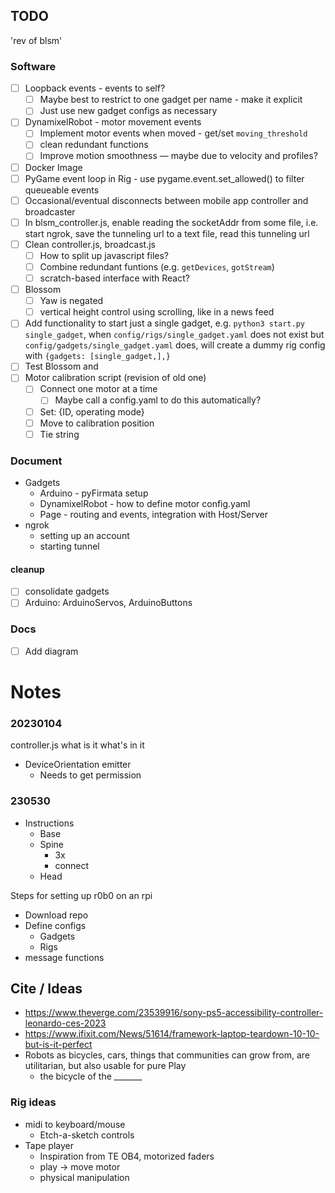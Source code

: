 

## TODO
'rev of blsm'
### Software
- [ ] Loopback events - events to self?
  - [ ] Maybe best to restrict to one gadget per name - make it explicit 
  - [ ] Just use new gadget configs as necessary
- [ ] DynamixelRobot - motor movement events
  - [ ] Implement motor events when moved - get/set `moving_threshold`
  - [ ] clean redundant functions
  - [ ] Improve motion smoothness — maybe due to velocity and profiles?
- [ ] Docker Image
- [ ] PyGame event loop in Rig - use pygame.event.set_allowed() to filter queueable events
- [ ] Occasional/eventual disconnects between mobile app controller and broadcaster
- [ ] In blsm_controller.js, enable reading the socketAddr from some file, i.e. start ngrok, save the tunneling url to a text file, read this tunneling url 
- [ ] Clean controller.js, broadcast.js
  - [ ] How to split up javascript files?
  - [ ] Combine redundant funtions (e.g. `getDevices`, `gotStream`)
  - [ ] scratch-based interface with React?
- [ ] Blossom
  - [ ] Yaw is negated
  - [ ] vertical height control using scrolling, like in a news feed
- [ ] Add functionality to start just a single gadget, e.g. `python3 start.py single_gadget`, when `config/rigs/single_gadget.yaml` does not exist but `config/gadgets/single_gadget.yaml` does, will create a dummy rig config with `{gadgets: [single_gadget,],}`
- [ ] Test Blossom and
- [ ] Motor calibration script (revision of old one)
  - [ ] Connect one motor at a time
    - [ ] Maybe call a config.yaml to do this automatically?
  - [ ] Set: {ID, operating mode}
  - [ ] Move to calibration position
  - [ ] Tie string

### Document
- Gadgets
  - Arduino - pyFirmata setup
  - DynamixelRobot - how to define motor config.yaml
  - Page - routing and events, integration with Host/Server
- ngrok
  - setting up an account
  - starting tunnel

#### cleanup
- [ ] consolidate gadgets
- [ ] Arduino: ArduinoServos, ArduinoButtons
### Docs
- [ ] Add diagram


# Notes

### 20230104
controller.js
what is it
what's in it
- DeviceOrientation emitter
  - Needs to get permission

### 230530
- Instructions
	- Base
	- Spine
		- 3x
		- connect
	- Head

Steps for setting up r0b0 on an rpi
- Download repo
- Define configs
	- Gadgets
	- Rigs
- message functions

## Cite / Ideas
- https://www.theverge.com/23539916/sony-ps5-accessibility-controller-leonardo-ces-2023
- https://www.ifixit.com/News/51614/framework-laptop-teardown-10-10-but-is-it-perfect
- Robots as bicycles, cars, things that communities can grow from, are utilitarian, but also usable for pure Play
  - the bicycle of the _______

### Rig ideas
- midi to keyboard/mouse
  - Etch-a-sketch controls
- Tape player 
  - Inspiration from TE OB4, motorized faders
  - play -> move motor
  - physical manipulation